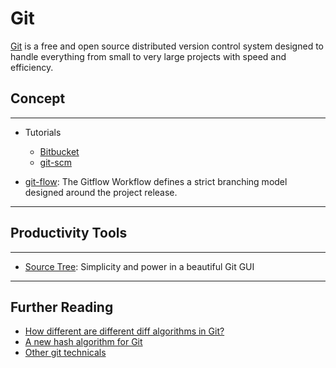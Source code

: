 # Git

[Git](https://github.com/git/git) is a free and open source distributed version control system designed to handle everything from small to very large projects with speed and efficiency.

## Concept

---

- Tutorials

  - [Bitbucket](https://www.atlassian.com/git/tutorials/setting-up-a-repository)
  - [git-scm](https://git-scm.com/doc)

- [git-flow](https://danielkummer.github.io/git-flow-cheatsheet/): The Gitflow Workflow defines a strict branching model designed around the project release.

---

## Productivity Tools

---

- [Source Tree](https://www.sourcetreeapp.com/): Simplicity and power in a beautiful Git GUI

---

## Further Reading

- [How different are different diff algorithms in Git?
  ](https://link.springer.com/article/10.1007/s10664-019-09772-z)
- [A new hash algorithm for Git](https://lwn.net/Articles/811068/)
- [Other git technicals](https://github.com/git/git/tree/master/Documentation/technical)
